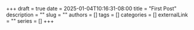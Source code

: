 +++ 
draft = true
date = 2025-01-04T10:16:31-08:00
title = "First Post"
description = ""
slug = ""
authors = []
tags = []
categories = []
externalLink = ""
series = []
+++
